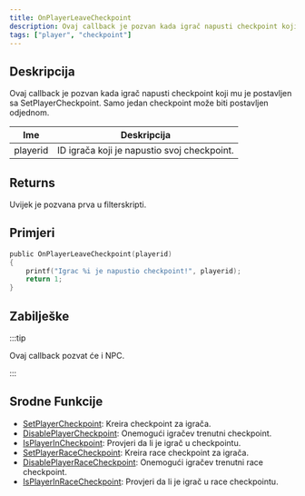 ```yaml
---
title: OnPlayerLeaveCheckpoint
description: Ovaj callback je pozvan kada igrač napusti checkpoint koji mu je postavljen sa SetPlayerCheckpoint.
tags: ["player", "checkpoint"]
---
```


## Deskripcija

Ovaj callback je pozvan kada igrač napusti checkpoint koji mu je postavljen sa SetPlayerCheckpoint. Samo jedan checkpoint može biti postavljen odjednom.

| Ime      | Deskripcija                                 |
| -------- | ------------------------------------------- |
| playerid | ID igrača koji je napustio svoj checkpoint. |

## Returns

Uvijek je pozvana prva u filterskripti.

## Primjeri

```c
public OnPlayerLeaveCheckpoint(playerid)
{
    printf("Igrac %i je napustio checkpoint!", playerid);
    return 1;
}
```

## Zabilješke

:::tip

Ovaj callback pozvat će i NPC.

:::

## Srodne Funkcije

- [SetPlayerCheckpoint](../functions/SetPlayerCheckpoint.md): Kreira checkpoint za igrača.
- [DisablePlayerCheckpoint](../functions/DisablePlayerCheckpoint.md): Onemogući igračev trenutni checkpoint.
- [IsPlayerInCheckpoint](../functions/IsPlayerInRaceCheckpoint.md): Provjeri da li je igrač u checkpointu.
- [SetPlayerRaceCheckpoint](../functions/SetPlayerRaceCheckpoint.md): Kreira race checkpoint za igrača.
- [DisablePlayerRaceCheckpoint](../functions/DisablePlayerRaceCheckpoint.md): Onemogući igračev trenutni race checkpoint.
- [IsPlayerInRaceCheckpoint](../functions/IsPlayerInRaceCheckpoint.md): Provjeri da li je igrač u race checkpointu.
